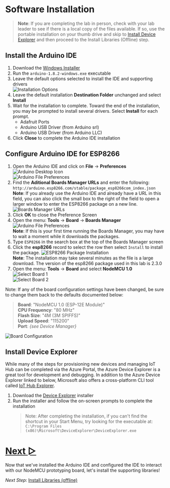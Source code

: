 # Software Installation

> **Note**: If you are completing the lab in person, check with your lab leader to see if there is a local copy of the files available.  If so, use the portable installation on your thumb drive and skip to [Install Device Explorer](#install-device-explorer) and then proceed to the Install Libraries (Offline) step.

## Install the Arduino IDE
1. Download the [Windows Installer](https://downloads.arduino.cc/arduino-1.8.2-windows.exe)
1. Run the `arduino-1.8.2-windows.exe` executable  
1. Leave the default options selected to install the IDE and supporting drivers  
![Installation Options](/images/software_install/arduino-windows_install_options.png)
1. Leave the default installation **Destination Folder** unchanged and select **Install**  <!--![Installation Folder](/images/software_install/arduino-windows_install_folder.png)-->
1. Wait for the installation to complete. Toward the end of the installation, you may be prompted to install several drivers. Select **Install** for each prompt.  
    * Adafruit Ports  
    * Arduino USB Driver (from Arduino srl)  
    * Arduino USB Driver (from Arduino LLC)  <!--![Arduino USB Driver LLC](/images/software_install/driver_arduino_llc.png)-->
1. Click **Close** to complete the Arduino IDE installation  
  <!--![First Driver](/images/software_install/arduino-windows_finish.png)-->

## Configure Arduino IDE for ESP8266
1. Open the Arduino IDE and click on **File** → **Preferences**  
![Arduino Desktop Icon](/images/software_configuration/Arduino_Desktop_Icon.png)  
![Arduino File Preferences](/images/software_configuration/Arduino_File_Preferences_Annotated.png)
1. Find the **Aditional Boards Manager URLs** and enter the following:
`http://arduino.esp8266.com/stable/package_esp8266com_index.json`  
**Note**: If you already use the Arduino IDE and already have a URL in this field, you can also click the small box to the right of the field to open a larger window to enter the ESP8266 package on a new line.
![Boards Manager URLs](/images/software_configuration/Arduino_Preference_BM.png)
1. Click **OK** to close the Preference Screen
1. Open the menu: **Tools** → **Board** → **Boards Manager**  
![Arduino File Preferences](/images/software_configuration/Arduino_Boards_Manager.png)  
**Note**: If this is your first time running the Boards Manager, you may have to wait a moment while it downloads the packages.
1. Type `ESP8266` in the search box at the top of the Boards Manager screen
1. Click the **esp8266** record to select the row then select `Install` to install the package.
![ESP8266 Package Installation](/images/software_configuration/Board_Manager_ESP8266.png)  
**Note**: The installation may take several minutes as the file is a large download. The version of the esp8266 package used in this lab is 2.3.0
1. Open the menu: **Tools** → **Board** and select **NodeMCU 1.0**  
![Select Board 1](/images/software_configuration/board_selection1.png)  
![Select Board 2](/images/software_configuration/board_selection2.png)  

Note: If any of the board configuration settings have been changed, be sure to change them back to the defaults documented below:
   > **Board**: "NodeMCU 1.0 (ESP-12E Module)"  
   >**CPU Frequency**: "80 MHz"  
   >**Flash Size**: "4M (3M SPIFFS)"  
   >**Upload Speed**: "115200"  
   >**Port**: *{see Device Manager}*  

   ![Board Configuration](/images/board_configuration/board_configuration.png)

## Install Device Explorer
While many of the steps for provisioning new devices and managing IoT Hub can be completed via the Azure Portal, the Azure Device Explorer is a great tool for development and debugging. In addition to the Azure Device Explorer linked to below, Microsoft also offers a cross-platform CLI tool called [IoT Hub Explorer](https://github.com/Azure/iothub-explorer).

1. Download the [Device Explorer](https://github.com/Azure/azure-iot-sdk-csharp/releases/download/2017-5-5/SetupDeviceExplorer.msi) installer
2. Run the installer and follow the on-screen prompts to complete the installation
   > Note: After completing the installation, if you can't find the shortcut in your Start Menu, try looking for the executable at:  
   >`C:\Program Files (x86)\Microsoft\DeviceExplorer\DeviceExplorer.exe`

# [Next ▻](2_B_Install_Libraries_offline.md)
Now that we've installed the Arduino IDE and configured the IDE to interact with our NodeMCU prototyping board, let's install the supporting libraries!

*Next Step*: [Install Libraries (offline)](2_B_Install_Libraries_offline.md)